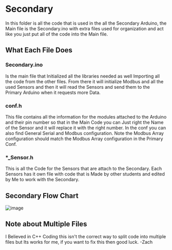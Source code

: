 # Secondary

In this folder is all the code that is used in the all the Secondary Arduino, the Main file is the Secondary.ino with extra files used for organization and act like you just put all of the code into the Main file.

## What Each File Does

### Secondary.ino

Is the main file that Initialized all the libraries needed as well Importing all the code from the other files. From there it will initialize Modbus and all the used Sensors and then it will read the Sensors and send them to the Primary Arduino when it requests more Data.

### conf.h

This file contains all the information for the modules attached to the Arduino and their pin number so that in the Main Code you can Just right the Name of the Sensor and it will replace it with the right number. In the conf you can also find General Serial and Modbus configuration. Note the Modbus Array configuration should match the Modbus Array configuration in the Primary Conf.

### \*\_Sensor.h

This is all the Code for the Sensors that are attach to the Secondary. Each Sensors has it own file with code that is Made by other students and edited by Me to work with the Secondary.

## Secondary Flow Chart

![image](https://github.com/user-attachments/assets/cdc51c08-c170-4f26-9f52-5bc347abee84)

## Note about Multiple Files

I Believed in C++ Coding this isn't the correct way to split code into multiple files but Its works for me, if you want to fix this then good luck. -Zach
